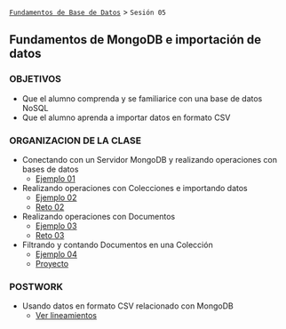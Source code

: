 [`Fundamentos de Base de Datos`](../Readme.md) > `Sesión 05`
## Fundamentos de MongoDB e importación de datos

### OBJETIVOS
- Que el alumno comprenda y se familiarice con una base de datos NoSQL
- Que el alumno aprenda a importar datos en formato CSV

### ORGANIZACION DE LA CLASE
- Conectando con un Servidor MongoDB y realizando operaciones con bases de datos
	 - [Ejemplo 01](Ejemplo-01)
- Realizando operaciones con Colecciones e importando datos
	 - [Ejemplo 02](Ejemplo-02)
	 - [Reto 02](Reto-02)
- Realizando operaciones con Documentos
   - [Ejemplo 03](Ejemplo-03)
   - [Reto 03](Reto-03)
- Filtrando y contando Documentos en una Colección
   - [Ejemplo 04](Ejemplo-04)
   - [Proyecto](Proyecto)

### POSTWORK
 - Usando datos en formato CSV relacionado con MongoDB
   - [Ver lineamientos](Postwork)

